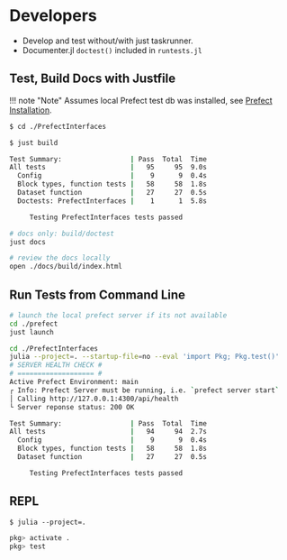 # Developers
* Develop and test without/with just taskrunner.
* Documenter.jl `doctest()` included in `runtests.jl`

## Test, Build Docs with Justfile
!!! note "Note"
    Assumes local Prefect test db was installed, see [Prefect Installation](@ref).

```bash
$ cd ./PrefectInterfaces

$ just build

Test Summary:                 | Pass  Total  Time
All tests                     |   95     95  9.0s
  Config                      |    9      9  0.4s
  Block types, function tests |   58     58  1.8s
  Dataset function            |   27     27  0.5s
  Doctests: PrefectInterfaces |    1      1  5.8s

     Testing PrefectInterfaces tests passed

# docs only: build/doctest
just docs

# review the docs locally
open ./docs/build/index.html
```

## Run Tests from Command Line
```bash
# launch the local prefect server if its not available
cd ./prefect
just launch

cd ./PrefectInterfaces
julia --project=. --startup-file=no --eval 'import Pkg; Pkg.test()'
# SERVER HEALTH CHECK #
# =================== #
Active Prefect Environment: main
┌ Info: Prefect Server must be running, i.e. `prefect server start`
│ Calling http://127.0.0.1:4300/api/health
└ Server reponse status: 200 OK

Test Summary:                 | Pass  Total  Time
All tests                     |   94     94  2.7s
  Config                      |    9      9  0.4s
  Block types, function tests |   58     58  1.8s
  Dataset function            |   27     27  0.5s

     Testing PrefectInterfaces tests passed
```

## REPL
`$ julia --project=.`

```julia
pkg> activate .
pkg> test
```
